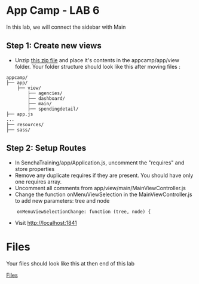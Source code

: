 # App Camp - LAB 6

In this lab, we will connect the sidebar with Main 


## Step 1: Create new views 

* Unzip [this zip file](main.zip) and place it's contents in the appcamp/app/view folder. Your folder structure should look like this after moving files :
```
appcamp/
├── app/
    ├── view/
        ├── agencies/
        ├── dashboard/
        ├── main/
        ├── spendingdetail/
├── app.js
...
├── resources/
├── sass/
```

## Step 2: Setup Routes

* In SenchaTraining/app/Application.js, uncomment the "requires" and store properties
* Remove any duplicate requires if they are present. You should have only one requires array.
* Uncomment all comments from app/view/main/MainViewController.js 
* Change the function onMenuViewSelection in the MainViewController.js to add new parameters: tree and node
```
	onMenuViewSelectionChange: function (tree, node) {
```


* Visit [http://localhost:1841](http://localhost:1841/appcamp/) 

# Files

Your files should look like this at then end of this lab

<a href="app/"> Files</a>